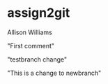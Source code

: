 # assign2git
Allison Williams

"First comment"

"testbranch change"

"This is a change to newbranch"

